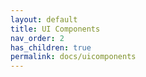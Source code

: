 ```yaml
---
layout: default
title: UI Components
nav_order: 2
has_children: true
permalink: docs/uicomponents
---
```

